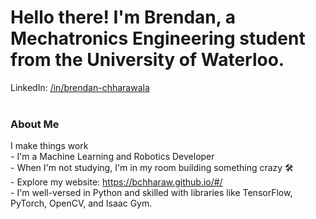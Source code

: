 <body>
  <h1>Hello there! I'm Brendan, a Mechatronics Engineering student from the University of Waterloo.</h1>
  <div class="contact-links">
    LinkedIn: <a href="https://www.linkedin.com/in/brendan-chharawala/" target="_blank">/in/brendan-chharawala</a><br><br>
  </div>

  <h3 class="about-me">About Me</h3>
  <div class="about-me">
    <p>
      I make things work<br>
      - I'm a Machine Learning and Robotics Developer<br>
      - When I'm not studying, I'm in my room building something crazy 🛠️<br>
      - Explore my website: <a href="https://bchharaw.github.io/#/" target="_blank">https://bchharaw.github.io/#/</a><br>
      - I'm well-versed in Python and skilled with libraries like TensorFlow, PyTorch, OpenCV, and Isaac Gym.<br>
    </p>
  </div>
</body>
</html>
